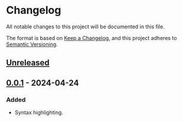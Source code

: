 # Changelog

All notable changes to this project will be documented in this file.

The format is based on [Keep a Changelog](https://keepachangelog.com/en/1.1.0/),
and this project adheres to [Semantic Versioning](https://semver.org/spec/v2.0.0.html).

## [Unreleased]

## [0.0.1] - 2024-04-24

### Added

- Syntax highlighting.

[Unreleased]: https://github.com/aeternity/aesophia-vscode/compare/v0.0.1...HEAD
[0.0.1]: https://github.com/aeternity/aesophia-vscode/releases/tag/v0.0.1
